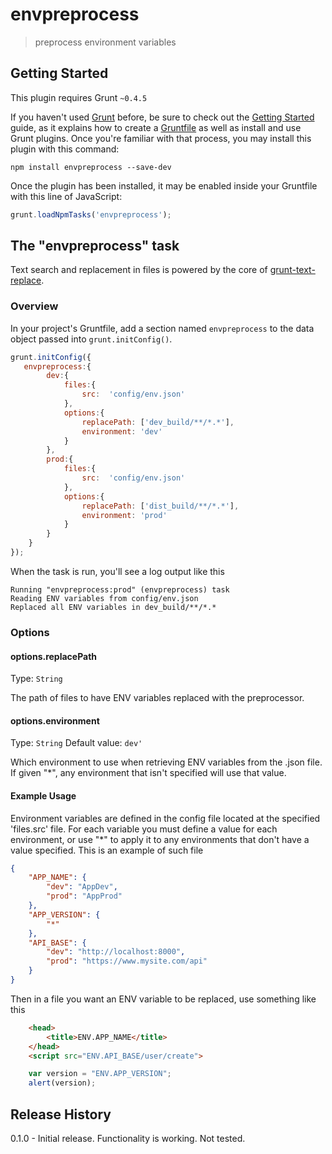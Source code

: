 # envpreprocess

> preprocess environment variables

## Getting Started
This plugin requires Grunt `~0.4.5`

If you haven't used [Grunt](http://gruntjs.com/) before, be sure to check out the [Getting Started](http://gruntjs.com/getting-started) guide, as it explains how to create a [Gruntfile](http://gruntjs.com/sample-gruntfile) as well as install and use Grunt plugins. Once you're familiar with that process, you may install this plugin with this command:

```shell
npm install envpreprocess --save-dev
```

Once the plugin has been installed, it may be enabled inside your Gruntfile with this line of JavaScript:

```js
grunt.loadNpmTasks('envpreprocess');
```

## The "envpreprocess" task
Text search and replacement in files is powered by the core of [grunt-text-replace](https://github.com/yoniholmes/grunt-text-replace).

### Overview
In your project's Gruntfile, add a section named `envpreprocess` to the data object passed into `grunt.initConfig()`.

```js
grunt.initConfig({
   envpreprocess:{
        dev:{
            files:{
                src:  'config/env.json'
            },
            options:{
                replacePath: ['dev_build/**/*.*'],
                environment: 'dev'
            }
        },
        prod:{
            files:{
                src:  'config/env.json'
            },
            options:{
                replacePath: ['dist_build/**/*.*'],
                environment: 'prod'
            }
        }
    }
});
```
When the task is run, you'll see a log output like this
```
Running "envpreprocess:prod" (envpreprocess) task
Reading ENV variables from config/env.json
Replaced all ENV variables in dev_build/**/*.*
```

### Options

#### options.replacePath
Type: `String`

The path of files to have ENV variables replaced with the preprocessor.

#### options.environment
Type: `String`
Default value: `dev'`

Which environment to use when retrieving ENV variables from the .json file. If given "*", any environment that isn't specified will use that value.



#### Example Usage
Environment variables are defined in the config file located at the specified 'files.src' file. For each variable you must define a value for each environment, or use "*" to apply it to any environments that don't have a value specified. This is an example of such file
```json
{
	"APP_NAME": {
		"dev": "AppDev",
		"prod": "AppProd"
	},
	"APP_VERSION": {
        "*"
	},
    "API_BASE": {
        "dev": "http://localhost:8000",
        "prod": "https://www.mysite.com/api"
    }
}
```

Then in a file you want an ENV variable to be replaced, use something like this

```html
    <head>
        <title>ENV.APP_NAME</title>
    </head>
    <script src="ENV.API_BASE/user/create">
```

```js
    var version = "ENV.APP_VERSION";
    alert(version);
```


## Release History
0.1.0 - Initial release. Functionality is working. Not tested.